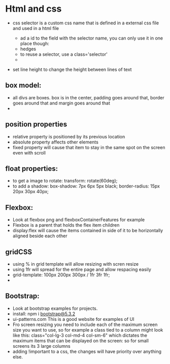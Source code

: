 # Html and css

- css selector is a custom css name that is defined in a external css file and used in a html file

  - ad a id to the field with the selector name, you can only use it in one place though: <li id="selector">hedges</li>
  - to reuse a selector, use a class='selector' <li class="underlined"></li>

- set line height to change the height between lines of text

## box model:

- all divs are boxes. box is in the center, padding goes around that, border goes around that and margin goes around that
-

## position properties

- relative property is positioned by its previous location
- absolute property affects other elements
- fixed property will cause that item to stay in the same spot on the screen even with scroll

## float properties:

- to get a image to rotate: transform: rotate(60deg);
- to add a shadow: box-shadow: 7px 6px 5px black; border-radius: 15px 20px 30px 40px;

## Flexbox:

- Look at flexbox png and flexboxContainerFeatures for example
- Flexbox is a parent that holds the flex item children
- display:flex will cause the items contained in side of it to be horizontally aligned beside each other

## gridCSS

- using % in grid template will allow resizing with scren resize
- using 1fr will spread for the entire page and allow respacing easily
- grid-template: 100px 200px 300px / 1fr 3fr 1fr;
-

## Bootstrap:

- Look at bootstrap examples for projects.
- install: npm i bootstrap@5.3.2
- ui-patterns.com This is a good website for examples of UI
- Fro screen resizing you need to include each of the maximum screen size you want to use, so for example a class tied to a column might look like this: class="col-lg-3 col-md-4 col-sm-6" which dictates the maximum items that can be displayed on the screen: so for small screens its 3 large columns
- adding !important to a css, the changes will have priority over anything else.
